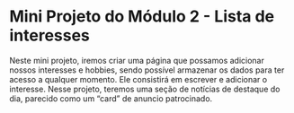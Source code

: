 # Mini Projeto do Módulo 2 - Lista de interesses

Neste mini projeto, iremos criar uma página que possamos adicionar nossos interesses e hobbies, sendo possível armazenar os dados para ter acesso a qualquer momento. Ele consistirá em escrever e adicionar o interesse. Nesse projeto, teremos uma seção de notícias de destaque do dia, parecido como um “card” de anuncio patrocinado.


